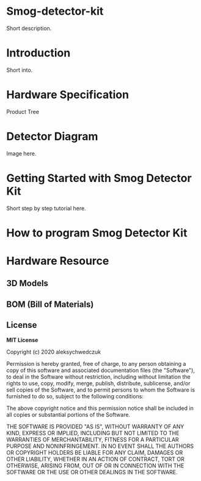 # Smog-detector-kit
Short description.

# Introduction
Short into.

# Hardware Specification
Product Tree

# Detector Diagram
Image here.

# Getting Started with Smog Detector Kit
Short step by step tutorial here.

# How to program Smog Detector Kit

# Hardware Resource
## 3D Models
## BOM (Bill of Materials)

## License

**MIT License**

Copyright (c) 2020 aleksychwedczuk

Permission is hereby granted, free of charge, to any person obtaining a copy
of this software and associated documentation files (the "Software"), to deal
in the Software without restriction, including without limitation the rights
to use, copy, modify, merge, publish, distribute, sublicense, and/or sell
copies of the Software, and to permit persons to whom the Software is
furnished to do so, subject to the following conditions:

The above copyright notice and this permission notice shall be included in all
copies or substantial portions of the Software.

THE SOFTWARE IS PROVIDED "AS IS", WITHOUT WARRANTY OF ANY KIND, EXPRESS OR
IMPLIED, INCLUDING BUT NOT LIMITED TO THE WARRANTIES OF MERCHANTABILITY,
FITNESS FOR A PARTICULAR PURPOSE AND NONINFRINGEMENT. IN NO EVENT SHALL THE
AUTHORS OR COPYRIGHT HOLDERS BE LIABLE FOR ANY CLAIM, DAMAGES OR OTHER
LIABILITY, WHETHER IN AN ACTION OF CONTRACT, TORT OR OTHERWISE, ARISING FROM,
OUT OF OR IN CONNECTION WITH THE SOFTWARE OR THE USE OR OTHER DEALINGS IN THE
SOFTWARE.
